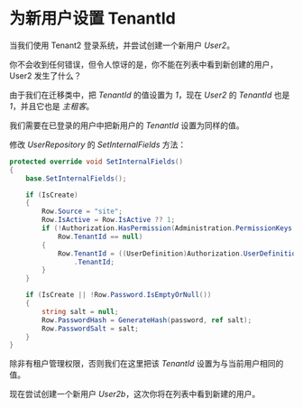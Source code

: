 # 为新用户设置 TenantId

当我们使用 Tenant2 登录系统，并尝试创建一个新用户 *User2*。

你不会收到任何错误，但令人惊讶的是，你不能在列表中看到新创建的用户， User2 发生了什么？

由于我们在迁移类中，把 *TenantId* 的值设置为 *1*，现在 *User2* 的 *TenantId* 也是 *1*，并且它也是 *主租客*。

我们需要在已登录的用户中把新用户的 *TenantId* 设置为同样的值。

修改 *UserRepository* 的 *SetInternalFields* 方法：

```cs
protected override void SetInternalFields()
{
    base.SetInternalFields();

    if (IsCreate)
    {
        Row.Source = "site";
        Row.IsActive = Row.IsActive ?? 1;
        if (!Authorization.HasPermission(Administration.PermissionKeys.Tenants) ||
            Row.TenantId == null)
        {
            Row.TenantId = ((UserDefinition)Authorization.UserDefinition)
                .TenantId;
        }
    }

    if (IsCreate || !Row.Password.IsEmptyOrNull())
    {
        string salt = null;
        Row.PasswordHash = GenerateHash(password, ref salt);
        Row.PasswordSalt = salt;
    }
}
```

除非有租户管理权限，否则我们在这里把该 *TenantId* 设置为与当前用户相同的值。

现在尝试创建一个新用户 *User2b*，这次你将在列表中看到新建的用户。

